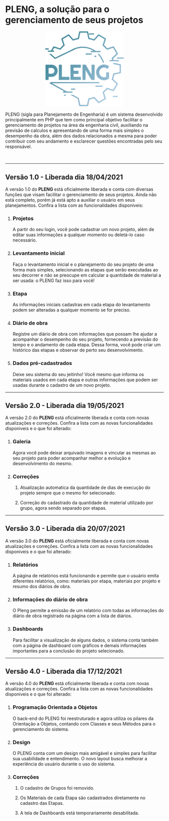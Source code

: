 # PLENG, a solução para o gerenciamento de seus projetos

<p align="center">
   <img src="v1.0/web/assets/imgs/logo.svg" width="250" >
</p>

 
PLENG (sigla para Planejamento de Engenharia) é um sistema desenvolvido principalmente em PHP que tem como principal objetivo facilitar o gerenciamento de projetos na área da engenharia civil, auxiliando na previsão de calculos e apresentando de uma forma mais simples o desempenho da obra, além dos dados relacionados a mesma para poder contribuir com seu andamento e esclarecer questões encontradas pelo seu responsável.

<br/>
<hr/>

<h2> Versão 1.0 - Liberada dia 18/04/2021 </h2>

<p> A versão 1.0 do <b> PLENG </b> está oficialmente liberada e conta com diversas funções que visam facilitar o gerenciamento de seus projetos. Ainda não está completo, porém já está apto a auxiliar o usuário em seus planejamentos. Confira a lista com as funcionalidades disponiveis: </p>

<ol>
   <li>
      <h3> Projetos </h3>
      <p> A partir do seu login, você pode cadastrar um novo projeto, além de editar suas informações a qualquer momento ou deletá-lo caso necessário.</p>
   </li>
   
   <li>
      <h3> Levantamento inicial </h3>
      <p> Faça o levantamento inicial e o planejamento do seu projeto de uma forma mais simples, selecionando as etapas que serão executadas ao seu decorrer e não se preocupe em         calcular a quantidade de material a ser usada: o PLENG faz isso para você!</p>
   </li>
   
   <li>
      <h3> Etapa </h3>
      <p> As informações iniciais cadastras em cada etapa do levantamento podem ser alteradas a qualquer momento se for preciso.</p>
   </li>
   
   <li>
      <h3> Diário de obra </h3>
      <p> Registre um diário de obra com informações que possam lhe ajudar a acompanhar o desempenho do seu projeto, fornecendo a previsão do tempo e o andamento de cada etapa.          Dessa forma, você pode criar um histórico das etapas e observar de perto seu desenvolvimento.</p>
   </li>
   
   <li>
      <h3> Dados pré-cadastrados </h3>
      <p> Deixe seu sistema do seu jeitinho! Você mesmo que informa os materiais usados em cada etapa e outras informações que podem ser usadas durante o cadastro de um novo             projeto. </p>
   </li>
</ol>

<hr/>

<h2> Versão 2.0 - Liberada dia 19/05/2021 </h2>

<p> A versão 2.0 do <b> PLENG </b> está oficialmente liberada e conta com novas atualizações e correções. Confira a lista com as novas funcionalidades disponiveis e o que foi alterado: </p>

<ol>
   <li>
      <h3> Galeria </h3>
      <p> Agora você pode deixar arquivado imagens e vincular as mesmas ao seu projeto para poder acompanhar melhor a evolução e desenvolvimento do mesmo.</p>
   </li>
   
   <li>
      <h3> Correções </h3>
      <ol>
         <li>
            <p> Atualização automatica da quantidade de dias de execução do projeto sempre que o mesmo for selecionado. </p>
         </li>
         <li>
            <p> Correção do cadastrado da quantidade de material utilizado por grupo, agora sendo separado por etapas. </p>
         </li>
      </ol>
  </li>   
</ol>

<hr/>

<h2> Versão 3.0 - Liberada dia 20/07/2021 </h2>

<p> A versão 3.0 do <b> PLENG </b> está oficialmente liberada e conta com novas atualizações e correções. Confira a lista com as novas funcionalidades disponiveis e o que foi alterado: </p>

<ol>
   <li>
      <h3> Relatórios </h3>
      <p> A página de relatórios está funcionando e permite que o usuário emita diferentes relatórios, como: materiais por etapa, materiais 
         por projeto e resumo dos diários de obra.</p>
   </li>
   
   <li>
      <h3> Informações do diário de obra </h3>
      <p> O Pleng permite a emissão de um relatório com todas as informações do diário de obra registrado na página com a lista de diários.</p>
   </li>
   
   <li>
      <h3> Dashboards </h3>
      <p> Para facilitar a visualização de alguns dados, o sistema conta também com a página de dashboard com gráficos e demais informações 
         importantes para a conclusão do projeto selecionado.</p>
   </li>
</ol>

<hr/>

<h2> Versão 4.0 - Liberada dia 17/12/2021 </h2>

<p> A versão 4.0 do <b> PLENG </b> está oficialmente liberada e conta com novas atualizações e correções. Confira a lista com as novas funcionalidades disponiveis e o que foi alterado: </p>

<ol>
   <li>
      <h3> Programação Orientada a Objetos </h3>
      <p> O back-end do PLENG foi reestruturado e agora utiliza os pilares da Orientação a Objetos, contando com Classes e seus Métodos para o gerenciamento do sistema.</p>
   </li>
   
   <li>
      <h3> Design </h3>
      <p> O PLENG conta com um design mais amigável e simples para facilitar sua usabilidade e entendimento. O novo layout busca melhorar a experiência do usuário durante o uso do sistema.</p>
   </li>
   
   <li>
      <h3> Correções </h3>
      <ol>
         <li>
            <p> O cadastro de Grupos foi removido. </p>
         </li>
         <li>
            <p> Os Materiais de cada Etapa são cadastrados diretamente no cadastro das Etapas. </p>
         </li>
         <li>
            <p> A tela de Dashboards está temporariamente desabilitada. </p>
         </li>
      </ol>
  </li> 
</ol>



